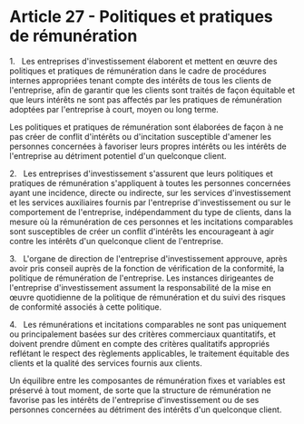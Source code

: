 # Article 27 - Politiques et pratiques de rémunération


1.   Les entreprises d'investissement élaborent et mettent en œuvre des politiques et pratiques de rémunération dans le cadre de procédures internes appropriées tenant compte des intérêts de tous les clients de l'entreprise, afin de garantir que les clients sont traités de façon équitable et que leurs intérêts ne sont pas affectés par les pratiques de rémunération adoptées par l'entreprise à court, moyen ou long terme.

Les politiques et pratiques de rémunération sont élaborées de façon à ne pas créer de conflit d'intérêts ou d'incitation susceptible d'amener les personnes concernées à favoriser leurs propres intérêts ou les intérêts de l'entreprise au détriment potentiel d'un quelconque client.

2.   Les entreprises d'investissement s'assurent que leurs politiques et pratiques de rémunération s'appliquent à toutes les personnes concernées ayant une incidence, directe ou indirecte, sur les services d'investissement et les services auxiliaires fournis par l'entreprise d'investissement ou sur le comportement de l'entreprise, indépendamment du type de clients, dans la mesure où la rémunération de ces personnes et les incitations comparables sont susceptibles de créer un conflit d'intérêts les encourageant à agir contre les intérêts d'un quelconque client de l'entreprise.

3.   L'organe de direction de l'entreprise d'investissement approuve, après avoir pris conseil auprès de la fonction de vérification de la conformité, la politique de rémunération de l'entreprise. Les instances dirigeantes de l'entreprise d'investissement assument la responsabilité de la mise en œuvre quotidienne de la politique de rémunération et du suivi des risques de conformité associés à cette politique.

4.   Les rémunérations et incitations comparables ne sont pas uniquement ou principalement basées sur des critères commerciaux quantitatifs, et doivent prendre dûment en compte des critères qualitatifs appropriés reflétant le respect des règlements applicables, le traitement équitable des clients et la qualité des services fournis aux clients.

Un équilibre entre les composantes de rémunération fixes et variables est préservé à tout moment, de sorte que la structure de rémunération ne favorise pas les intérêts de l'entreprise d'investissement ou de ses personnes concernées au détriment des intérêts d'un quelconque client.
